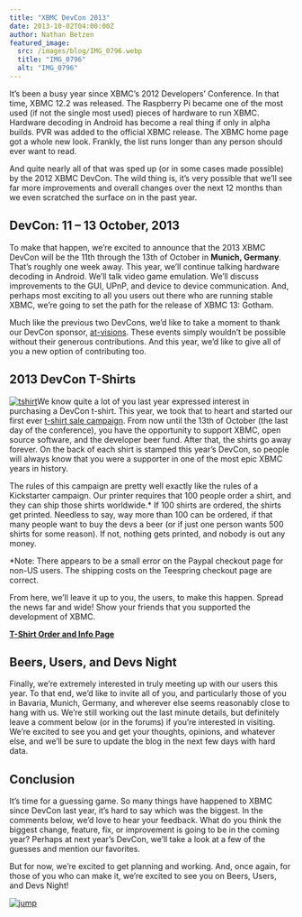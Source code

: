 ```yaml
---
title: "XBMC DevCon 2013"
date: 2013-10-02T04:00:00Z
author: Nathan Betzen
featured_image:
  src: /images/blog/IMG_0796.webp
  title: "IMG_0796"
  alt: "IMG_0796"
---
```


It’s been a busy year since XBMC’s 2012 Developers’ Conference. In that time, XBMC 12.2 was released. The Raspberry Pi became one of the most used (if not the single most used) pieces of hardware to run XBMC. Hardware decoding in Android has become a real thing if only in alpha builds. PVR was added to the official XBMC release. The XBMC home page got a whole new look. Frankly, the list runs longer than any person should ever want to read.

And quite nearly all of that was sped up (or in some cases made possible) by the 2012 XBMC DevCon. The wild thing is, it’s very possible that we’ll see far more improvements and overall changes over the next 12 months than we even scratched the surface on in the past year.

## DevCon: 11 – 13 October, 2013

To make that happen, we’re excited to announce that the 2013 XBMC DevCon will be the 11th through the 13th of October in **Munich, Germany**. That’s roughly one week away. This year, we’ll continue talking hardware decoding in Android. We’ll talk video game emulation. We’ll discuss improvements to the GUI, UPnP, and device to device communication. And, perhaps most exciting to all you users out there who are running stable XBMC, we’re going to set the path for the release of XBMC 13: Gotham.

Much like the previous two DevCons, we’d like to take a moment to thank our DevCon sponsor, [at-visions](https://www.at-visions.com/ "at-visions"). These events simply wouldn’t be possible without their generous contributions. And this year, we’d like to give all of you a new option of contributing too.

## 2013 DevCon T-Shirts

[![tshirt](/images/blog/tshirt.webp)](https://teespring.com/xbmcdevcon2013)We know quite a lot of you last year expressed interest in purchasing a DevCon t-shirt. This year, we took that to heart and started our first ever [t-shirt sale campaign](https://teespring.com/xbmcdevcon2013 "XBMC t-shirt sale"). From now until the 13th of October (the last day of the conference), you have the opportunity to support XBMC, open source software, and the developer beer fund. After that, the shirts go away forever. On the back of each shirt is stamped this year’s DevCon, so people will always know that you were a supporter in one of the most epic XBMC years in history.

The rules of this campaign are pretty well exactly like the rules of a Kickstarter campaign. Our printer requires that 100 people order a shirt, and they can ship those shirts worldwide.\* If 100 shirts are ordered, the shirts get printed. Needless to say, way more than 100 can be ordered, if that many people want to buy the devs a beer (or if just one person wants 500 shirts for some reason). If not, nothing gets printed, and nobody is out any money.

\*Note: There appears to be a small error on the Paypal checkout page for non-US users. The shipping costs on the Teespring checkout page are correct.

From here, we’ll leave it up to you, the users, to make this happen. Spread the news far and wide! Show your friends that you supported the development of XBMC.

**[T-Shirt Order and Info Page](https://teespring.com/xbmcdevcon2013 "XBMC DevCon 2013 Shirts Campaign")**

## Beers, Users, and Devs Night

Finally, we’re extremely interested in truly meeting up with our users this year. To that end, we’d like to invite all of you, and particularly those of you in Bavaria, Munich, Germany, and wherever else seems reasonably close to hang with us. We’re still working out the last minute details, but definitely leave a comment below (or in the forums) if you’re interested in visiting. We’re excited to see you and get your thoughts, opinions, and whatever else, and we’ll be sure to update the blog in the next few days with hard data.

## Conclusion

It’s time for a guessing game. So many things have happened to XBMC since DevCon last year, it’s hard to say which was the biggest. In the comments below, we’d love to hear your feedback. What do you think the biggest change, feature, fix, or improvement is going to be in the coming year? Perhaps at next year’s DevCon, we’ll take a look at a few of the guesses and mention our favorites.

But for now, we’re excited to get planning and working. And, once again, for those of you who can make it, we’re excited to see you on Beers, Users, and Devs Night!

[![jump](/images/blog/jump.webp)](/images/blog/jump.webp)
